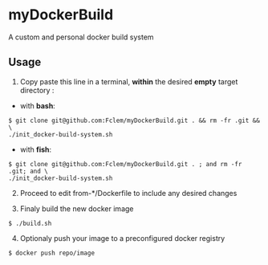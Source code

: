 # myDockerBuild
A custom and personal docker build system

## Usage

1. Copy paste this line in a terminal, **within** the desired **empty** target directory :

* with **bash**:
```console
$ git clone git@github.com:Fclem/myDockerBuild.git . && rm -fr .git && \
./init_docker-build-system.sh
```

* with **fish**:
```console
$ git clone git@github.com:Fclem/myDockerBuild.git . ; and rm -fr .git; and \
./init_docker-build-system.sh
```

2. Proceed to edit from-*/Dockerfile to include any desired changes

3. Finaly build the new docker image
```console
$ ./build.sh
```

4. Optionaly push your image to a preconfigured docker registry
```console
$ docker push repo/image
```
